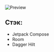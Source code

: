 ![Preview](https://github.com/user-attachments/assets/dae49b3d-688f-4cce-b22e-25fc7cf8bd09)

## Стэк:
- Jetpack Compose
- Room
- Dagger Hilt

